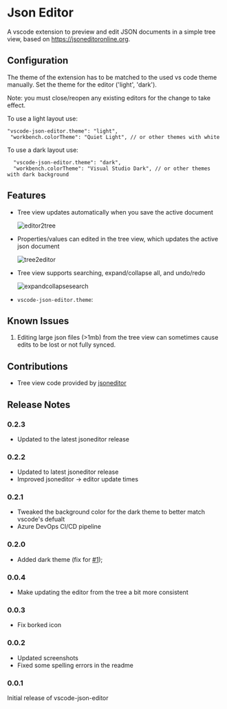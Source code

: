# Json Editor

A vscode extension to preview and edit JSON documents in a simple tree view, based on <https://jsoneditoronline.org>.

## Configuration

The theme of the extension has to be matched to the used vs code theme manually.
Set the theme for the editor ('light', 'dark').

Note: you must close/reopen any existing editors for the change to take effect.

To use a light layout use:
```
"vscode-json-editor.theme": "light",
 "workbench.colorTheme": "Quiet Light", // or other themes with white
```
To use a dark layout use:
```
  "vscode-json-editor.theme": "dark",
  "workbench.colorTheme": "Visual Studio Dark", // or other themes with dark background
```

## Features

- Tree view updates automatically when you save the active document

    ![editor2tree](https://i.imgur.com/w0KI7QW.gif)

- Properties/values can edited in the tree view, which updates the active json document

    ![tree2editor](https://i.imgur.com/t7aPUTf.gif)

- Tree view supports searching, expand/collapse all, and undo/redo

    ![expandcollapsesearch](https://i.imgur.com/qa1hYbu.gif)



- `vscode-json-editor.theme`: 

## Known Issues

1. Editing large json files (>1mb) from the tree view can sometimes cause edits to be lost or not fully synced.

## Contributions

- Tree view code provided by [jsoneditor](https://github.com/josdejong/jsoneditor)

## Release Notes

### 0.2.3

- Updated to the latest jsoneditor release

### 0.2.2

- Updated to latest jsoneditor release
- Improved jsoneditor -> editor update times

### 0.2.1

- Tweaked the background color for the dark theme to better match vscode's defualt
- Azure DevOps CI/CD pipeline

### 0.2.0

- Added dark theme (fix for [#1](https://github.com/sunmorgus/vscode-json-editor/issues/1));

### 0.0.4

- Make updating the editor from the tree a bit more consistent

### 0.0.3

- Fix borked icon

### 0.0.2

- Updated screenshots
- Fixed some spelling errors in the readme

### 0.0.1

Initial release of vscode-json-editor
